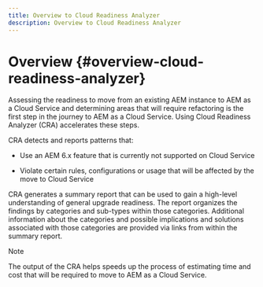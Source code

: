 ```yaml
---
title: Overview to Cloud Readiness Analyzer
description: Overview to Cloud Readiness Analyzer
---
```


# Overview {#overview-cloud-readiness-analyzer}

Assessing the readiness to move from an existing AEM instance to AEM as a Cloud Service and determining areas that will require refactoring is the first step in the journey to AEM as a Cloud Service. Using Cloud Readiness Analyzer (CRA) accelerates these steps.

CRA detects and reports patterns that:

* Use an AEM 6.x feature that is currently not supported on Cloud Service

* Violate certain rules, configurations or usage that will be affected by the move to Cloud Service

CRA generates a summary report that can be used to gain a high-level understanding of general upgrade readiness.  The report organizes the findings by categories and sub-types within those categories. Additional information about the categories and possible implications and solutions associated with those categories are provided via links from within the summary report.  

>[!NOTE]
>The output of the CRA helps speeds up the process of estimating time and cost that will be required to move to AEM as a Cloud Service.  